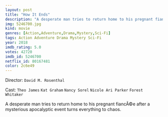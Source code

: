 ```yaml
---
layout: post
title: "How It Ends"
description: "A desperate man tries to return home to his pregnant fiancĂ©e after a mysterious apocalyptic event turns everything to chaos..."
img: 5246700.jpg
kind: movie
genres: [Action,Adventure,Drama,Mystery,Sci-Fi]
tags: Action Adventure Drama Mystery Sci-Fi 
year: 2018
imdb_rating: 5.0
votes: 42720
imdb_id: 5246700
netflix_id: 80167481
color: 2c6e49
---
```

Director: `David M. Rosenthal`  

Cast: `Theo James` `Kat Graham` `Nancy Sorel` `Nicole Ari Parker` `Forest Whitaker` 

A desperate man tries to return home to his pregnant fiancĂ©e after a mysterious apocalyptic event turns everything to chaos.
